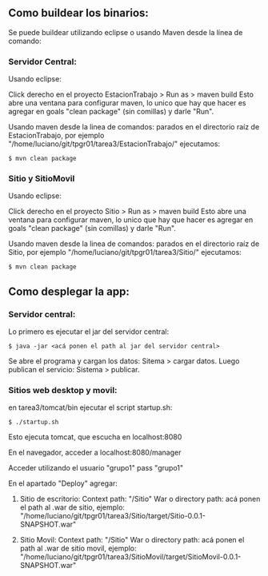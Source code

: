 ## Como buildear los binarios:
Se puede buildear utilizando eclipse o usando Maven desde la línea de comando:

### Servidor Central:
Usando eclipse: 

Click derecho en el proyecto EstacionTrabajo > Run as > maven build 
Esto abre una ventana para configurar maven, lo unico que hay que hacer es agregar en goals "clean package" (sin comillas) y darle "Run".


Usando maven desde la linea de comandos:
parados en el directorio raíz de EstacionTrabajo, por ejemplo "/home/luciano/git/tpgr01/tarea3/EstacionTrabajo/" ejecutamos:
```
$ mvn clean package
```

### Sitio y SitioMovil
Usando eclipse: 

Click derecho en el proyecto Sitio > Run as > maven build 
Esto abre una ventana para configurar maven, lo unico que hay que hacer es agregar en goals "clean package" (sin comillas) y darle "Run".


Usando maven desde la linea de comandos:
parados en el directorio raíz de Sitio, por ejemplo "/home/luciano/git/tpgr01/tarea3/Sitio/" ejecutamos:
```
$ mvn clean package
```

## Como desplegar la app:

### Servidor central:
Lo primero es ejecutar el jar del servidor central:
```
$ java -jar <acá ponen el path al jar del servidor central>
```

Se abre el programa y cargan los datos: Sitema > cargar datos. Luego publican el servicio: Sistema > publicar.




### Sitios web desktop y movil:

en tarea3/tomcat/bin ejecutar el script startup.sh:
```
$ ./startup.sh
```
Esto ejecuta tomcat, que escucha en localhost:8080

En el navegador, acceder a localhost:8080/manager

Acceder utilizando el usuario "grupo1" pass "grupo1"

En el apartado "Deploy" agregar:

1. Sitio de escritorio:
	Context path: "/Sitio"
	War o directory path: acá ponen el path al .war de sitio, ejemplo: "/home/luciano/git/tpgr01/tarea3/Sitio/target/Sitio-0.0.1-SNAPSHOT.war"

2. Sitio Movil:
	Context path: "/Sitio"
	War o directory path: acá ponen el path al .war de sitio movil, ejemplo: "/home/luciano/git/tpgr01/tarea3/SitioMovil/target/SitioMovil-0.0.1-SNAPSHOT.war"



